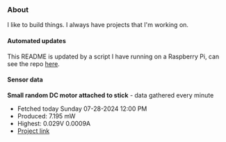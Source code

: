 ### About
I like to build things. I always have projects that I'm working on.

#### Automated updates
This README is updated by a script I have running on a Raspberry Pi, can see the repo [here](https://github.com/jdc-cunningham/raspi-git-repo-updater).

#### Sensor data


**Small random DC motor attached to stick** - data gathered every minute
- Fetched today Sunday 07-28-2024 12:00 PM
- Produced: 7.195 mW
- Highest: 0.029V 0.0009A
- [Project link](https://github.com/jdc-cunningham/turbine-raspi)